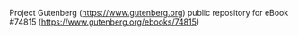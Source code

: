 Project Gutenberg (https://www.gutenberg.org) public repository for
eBook #74815 (https://www.gutenberg.org/ebooks/74815)
